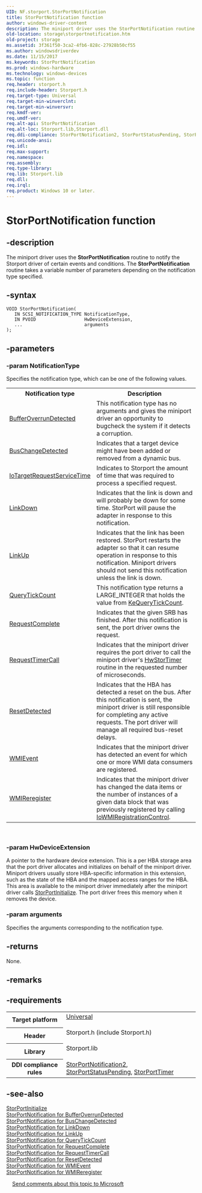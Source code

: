 ```yaml
---
UID: NF.storport.StorPortNotification
title: StorPortNotification function
author: windows-driver-content
description: The miniport driver uses the StorPortNotification routine to notify the Storport driver of certain events and conditions.
old-location: storage\storportnotification.htm
old-project: storage
ms.assetid: 3f361f50-3ca2-4fb6-828c-27928b50cf55
ms.author: windowsdriverdev
ms.date: 11/15/2017
ms.keywords: StorPortNotification
ms.prod: windows-hardware
ms.technology: windows-devices
ms.topic: function
req.header: storport.h
req.include-header: Storport.h
req.target-type: Universal
req.target-min-winverclnt: 
req.target-min-winversvr: 
req.kmdf-ver: 
req.umdf-ver: 
req.alt-api: StorPortNotification
req.alt-loc: Storport.lib,Storport.dll
req.ddi-compliance: StorPortNotification2, StorPortStatusPending, StorPortTimer
req.unicode-ansi: 
req.idl: 
req.max-support: 
req.namespace: 
req.assembly: 
req.type-library: 
req.lib: Storport.lib
req.dll: 
req.irql: 
req.product: Windows 10 or later.
---
```


# StorPortNotification function



## -description
The miniport driver uses the <b>StorPortNotification</b> routine to notify the Storport driver of certain events and conditions.
The <b>StorPortNotification</b> routine takes a variable number of parameters depending on the notification type specified.


## -syntax

````
VOID StorPortNotification(
   IN SCSI_NOTIFICATION_TYPE NotificationType,
   IN PVOID                  HwDeviceExtension,
   ...                       arguments
);
````


## -parameters

### -param NotificationType 

Specifies the notification type, which can be one of the following values.
<table>
<tr>
<th>Notification type</th>
<th>Description</th>
</tr>
<tr>
<td>

<a href="storage.storportnotification__notificationtype___bufferoverrundetected_">BufferOverrunDetected</a>

</td>
<td>
This notification type has no arguments and gives the miniport driver an opportunity to bugcheck the system if it detects a corruption.
</td>
</tr>
<tr>
<td>

<a href="storage.storportnotification__notificationtype___buschangedetected_">BusChangeDetected</a>

</td>
<td>
Indicates that a target device might have been added or removed from a dynamic bus.
</td>
</tr>
<tr>
<td>

<a href="storage.iotargetrequestservicetime">IoTargetRequestServiceTime</a>

</td>
<td>
Indicates to Storport the amount of time that was required to process a specified request.
</td>
</tr>
<tr>
<td>

<a href="storage.storportnotification__notificationtype___linkdown_">LinkDown</a>

</td>
<td>
Indicates that the link is down and will probably be down for some time. StorPort will pause the adapter in response to this notification.
</td>
</tr>
<tr>
<td>

<a href="storage.storportnotification__notificationtype___linkup_">LinkUp</a>

</td>
<td>
Indicates that the link has been restored. StorPort restarts the adapter so that it can resume operation in response to this notification. Miniport drivers should not send this notification unless the link is down.
</td>
</tr>
<tr>
<td>

<a href="storage.storportnotification__notificationtype___querytickcount_">QueryTickCount</a>

</td>
<td>
This notification type returns a LARGE_INTEGER that holds the value from <a href="kernel.kequerytickcount">KeQueryTickCount</a>.
</td>
</tr>
<tr>
<td>

<a href="storage.storportnotification__notificationtype___requestcomplete_">RequestComplete</a>

</td>
<td>
Indicates that the given SRB has finished. After this notification is sent, the port driver owns the request.
</td>
</tr>
<tr>
<td>

<a href="storage.storportnotification__notificationtype___requesttimercall_">RequestTimerCall</a>

</td>
<td>
Indicates that the miniport driver requires the port driver to call the miniport driver's <a href="storage.hwstortimer">HwStorTimer</a> routine in the requested number of microseconds.
</td>
</tr>
<tr>
<td>

<a href="storage.storportnotification__notificationtype___resetdetected_">ResetDetected</a>

</td>
<td>
Indicates that the HBA has detected a reset on the bus. After this notification is sent, the miniport driver is still responsible for completing any active requests. The port driver will manage all required bus-reset delays.
</td>
</tr>
<tr>
<td>

<a href="storage.storportnotification__notificationtype___wmievent__pathid____0xff_">WMIEvent</a>

</td>
<td>
Indicates that the miniport driver has detected an event for which one or more WMI data consumers are registered.
</td>
</tr>
<tr>
<td>

<a href="storage.storportnotification__notificationtype___wmireregister__pathid____0xff">WMIReregister</a>

</td>
<td>
Indicates that the miniport driver has changed the data items or the number of instances of a given data block that was previously registered by calling <a href="kernel.iowmiregistrationcontrol">IoWMIRegistrationControl</a>.
</td>
</tr>
</table>
 

### -param HwDeviceExtension 

A pointer to the hardware device extension. This is a per HBA storage area that the port driver allocates and initializes on behalf of the miniport driver. Miniport drivers usually store HBA-specific information in this extension, such as the state of the HBA and the mapped access ranges for the HBA. This area is available to the miniport driver immediately after the miniport driver calls <a href="storage.storportinitialize">StorPortInitialize</a>. The port driver frees this memory when it removes the device.

### -param arguments 

Specifies the arguments corresponding to the notification type.

## -returns
None.

## -remarks


## -requirements
<table>
<tr>
<th width="30%">
Target platform
</th>
<td width="70%">
<dl>
<dt><a href="http://go.microsoft.com/fwlink/p/?linkid=531356" target="_blank">Universal</a></dt>
</dl>
</td>
</tr>
<tr>
<th width="30%">
Header
</th>
<td width="70%">
<dl>
<dt>Storport.h (include Storport.h)</dt>
</dl>
</td>
</tr>
<tr>
<th width="30%">
Library
</th>
<td width="70%">
<dl>
<dt>Storport.lib</dt>
</dl>
</td>
</tr>
<tr>
<th width="30%">
DDI compliance rules
</th>
<td width="70%">
<a href="devtest.storport_storportnotification2">StorPortNotification2</a>, <a href="devtest.storport_storportstatuspending">StorPortStatusPending</a>, <a href="devtest.storport_storporttimer">StorPortTimer</a>
</td>
</tr>
</table>

## -see-also
<dl>
<dt>
<a href="storage.storportinitialize">StorPortInitialize</a>
</dt>
<dt>
<a href="storage.storportnotification__notificationtype___bufferoverrundetected_">StorPortNotification for BufferOverrunDetected</a>
</dt>
<dt>
<a href="storage.storportnotification__notificationtype___buschangedetected_">StorPortNotification for BusChangeDetected</a>
</dt>
<dt>
<a href="storage.storportnotification__notificationtype___linkdown_">StorPortNotification for LinkDown</a>
</dt>
<dt>
<a href="storage.storportnotification__notificationtype___linkup_">StorPortNotification for LinkUp</a>
</dt>
<dt>
<a href="storage.storportnotification__notificationtype___querytickcount_">StorPortNotification for QueryTickCount</a>
</dt>
<dt>
<a href="storage.storportnotification__notificationtype___requestcomplete_">StorPortNotification for RequestComplete</a>
</dt>
<dt>
<a href="storage.storportnotification__notificationtype___requesttimercall_">StorPortNotification for RequestTimerCall</a>
</dt>
<dt>
<a href="storage.storportnotification__notificationtype___resetdetected_">StorPortNotification for ResetDetected</a>
</dt>
<dt>
<a href="storage.storportnotification__notificationtype___wmievent__pathid____0xff_">StorPortNotification for WMIEvent</a>
</dt>
<dt>
<a href="storage.storportnotification__notificationtype___wmireregister__pathid____0xff">StorPortNotification for WMIReregister</a>
</dt>
</dl>
 
 
<a href="mailto:wsddocfb@microsoft.com?subject=Documentation%20feedback [storage\storage]:%20StorPortNotification routine%20 RELEASE:%20(11/15/2017)&amp;body=%0A%0APRIVACY STATEMENT%0A%0AWe use your feedback to improve the documentation. We don't use your email address for any other purpose, and we'll remove your email address from our system after the issue that you're reporting is fixed. While we're working to fix this issue, we might send you an email message to ask for more info. Later, we might also send you an email message to let you know that we've addressed your feedback.%0A%0AFor more info about Microsoft's privacy policy, see http://privacy.microsoft.com/en-us/default.aspx." title="Send comments about this topic to Microsoft">Send comments about this topic to Microsoft</a>
